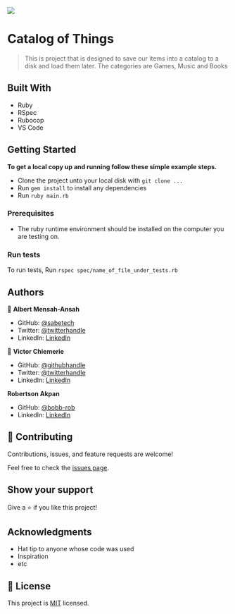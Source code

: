 ![](https://img.shields.io/badge/Microverse-blueviolet)

# Catalog of Things

> This is project that is designed to save our items into a catalog to a disk and load them later. The categories are Games, Music and Books


## Built With

- Ruby
- RSpec
- Rubocop
- VS Code


## Getting Started

**To get a local copy up and running follow these simple example steps.**
- Clone the project unto your local disk with `git clone ...`
- Run `gem install` to install any dependencies
- Run `ruby main.rb`

### Prerequisites
- The ruby runtime environment should be installed on the computer you are testing on.

### Run tests
To run tests, Run `rspec spec/name_of_file_under_tests.rb`

## Authors

👤 **Albert Mensah-Ansah**

- GitHub: [@sabetech](https://github.com/sabetech)
- Twitter: [@twitterhandle](https://twitter.com/al_kfx)
- LinkedIn: [LinkedIn](https://linkedin.com/in/albert-mensah-ansah)

👤 **Victor Chiemerie**

- GitHub: [@githubhandle](https://github.com/jheart-vic)
- Twitter: [@twitterhandle](https://twitter.com/Victorjheart)
- LinkedIn: [LinkedIn](https://www.linkedin.com/in/victor-chiemerie-302a97230/)

**Robertson Akpan**

- GitHub: [@bobb-rob](https://github.com/bobb-Rob)
- LinkedIn: [LinkedIn](https://www.linkedin.com/in/roberson-akpan/)

## 🤝 Contributing

Contributions, issues, and feature requests are welcome!

Feel free to check the [issues page](../../issues/).

## Show your support

Give a ⭐️ if you like this project!

## Acknowledgments

- Hat tip to anyone whose code was used
- Inspiration
- etc

## 📝 License

This project is [MIT](./LICENSE) licensed.

